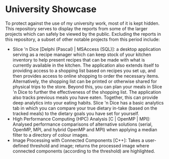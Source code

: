 # University Showcase

To protect against the use of my university work, most of it is kept hidden. This repository serves to display the reports from some of the larger projects which can safely be viewed by the public.  Excluding the reports in this repository, a subset of other notable projects from this period include:
- Slice 'n Dice [Delphi (Pascal) | MSAccess (SQL)]: a desktop application serving as a recipe manager which can keep stock of your kitchen inventory to help present recipes that can be made with what is currently available in the kitchen. The application also extends itself to providing access to a shopping list based on recipes you set up, and then provides access to online shopping to order the necessary items. Alternatively, the shopping list can be printed or otherwise shared for physical trips to the store. Beyond this, you can plan your meals in Slice 'n Dice to further the effectiveness of the shopping list. The application also tracks previous meals you have eaten. Together, this can provide deep analytics into your eating habits. Slice 'n Dice has a basic analytics tab in which you can compare your true dietary in-take (based on the tracked meals) to the dietary goals you have set for yourself.
- High Performance Computing (HPC) Analysis [C | OpenMP | MPI]: Analysed performance comparisons of alternative solutions (serial, OpenMP, MPI, and hybrid OpenMP and MPI) when applying a median filter to a directory of colour images.
- Image Processing with Connected Components [C++]: Takes a user-defined threshold and image; returns the processed image where connected components (according to the threshold) are highlighted.
